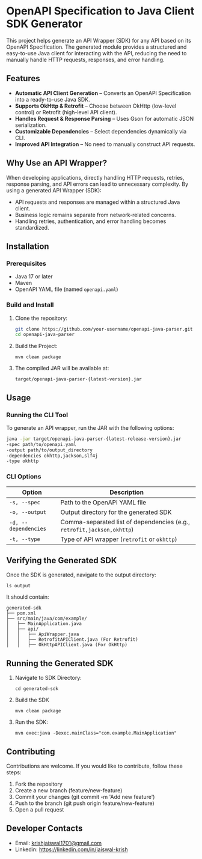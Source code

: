 # OpenAPI Specification to Java Client SDK Generator

This project helps generate an API Wrapper (SDK) for any API based on its OpenAPI Specification. The generated module provides a structured and easy-to-use Java client for interacting with the API, reducing the need to manually handle HTTP requests, responses, and error handling.

## Features

- **Automatic API Client Generation** – Converts an OpenAPI Specification into a ready-to-use Java SDK.
- **Supports OkHttp & Retrofit** – Choose between OkHttp (low-level control) or Retrofit (high-level API client).
- **Handles Request & Response Parsing** – Uses Gson for automatic JSON serialization.
- **Customizable Dependencies** – Select dependencies dynamically via CLI.
- **Improved API Integration** – No need to manually construct API requests.

## Why Use an API Wrapper?

When developing applications, directly handling HTTP requests, retries, response parsing, and API errors can lead to unnecessary complexity. By using a generated API Wrapper (SDK):

- API requests and responses are managed within a structured Java client.
- Business logic remains separate from network-related concerns.
- Handling retries, authentication, and error handling becomes standardized.

## Installation

### Prerequisites

- Java 17 or later
- Maven
- OpenAPI YAML file (named `openapi.yaml`)

### Build and Install

1. Clone the repository:
   ```sh
   git clone https://github.com/your-username/openapi-java-parser.git
   cd openapi-java-parser
   ```
2. Build the Project:
   ```shell
   mvn clean package
   ```
3. The compiled JAR will be available at: 
   ```
   target/openapi-java-parser-{latest-version}.jar
   ```
## Usage
### Running the CLI Tool
To generate an API wrapper, run the JAR with the following options:

```sh
java -jar target/openapi-java-parser-{latest-release-version}.jar
-spec path/to/openapi.yaml 
-output path/to/output_directory
-dependencies okhttp,jackson,slf4j
-type okhttp
```

### CLI Options

| Option | Description |
|--------|-------------|
| `-s, --spec` | Path to the OpenAPI YAML file |
| `-o, --output` | Output directory for the generated SDK |
| `-d, --dependencies` | Comma-separated list of dependencies (e.g., `retrofit,jackson,okhttp`) |
| `-t, --type` | Type of API wrapper (`retrofit` or `okhttp`) |

## Verifying the Generated SDK
Once the SDK is generated, navigate to the output directory:
```shell
ls output
```
It should contain:
```textmate
generated-sdk
├── pom.xml
├── src/main/java/com/example/
│   ├── MainApplication.java
│   ├── api/
│   │   ├── ApiWrapper.java
│   │   ├── RetrofitAPIClient.java (For Retrofit)
│   │   ├── OkHttpAPIClient.java (For OkHttp)
```

## Running the Generated SDK
1. Navigate to SDK Directory:
   ```shell
   cd generated-sdk
   ```
2. Build the SDK
   ```shell
   mvn clean package
   ```
3. Run the SDK:
   ```shell
   mvn exec:java -Dexec.mainClass="com.example.MainApplication"
   ```
## Contributing
Contributions are welcome. If you would like to contribute, follow these steps:

1. Fork the repository
2. Create a new branch (feature/new-feature)
3. Commit your changes (git commit -m 'Add new feature')
4. Push to the branch (git push origin feature/new-feature)
5. Open a pull request

## Developer Contacts
 - Email: krishjaiswal1701@gmail.com
 - Linkedin: https://linkedin.com/in/jaiswal-krish